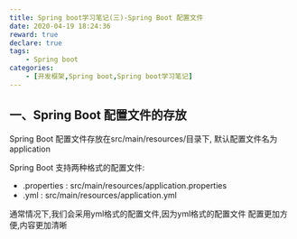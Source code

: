 ```yaml
---
title: Spring boot学习笔记(三)-Spring Boot 配置文件
date: 2020-04-19 18:24:36
reward: true
declare: true
tags: 
	- Spring boot
categories: 
    - [开发框架,Spring boot,Spring boot学习笔记]
---
```


## 一、Spring Boot 配置文件的存放

Spring Boot 配置文件存放在src/main/resources/目录下, 默认配置文件名为application

Spring Boot 支持两种格式的配置文件:

* .properties : src/main/resources/application.properties
* .yml : src/main/resources/application.yml

通常情况下,我们会采用yml格式的配置文件,因为yml格式的配置文件 配置更加方便,内容更加清晰
